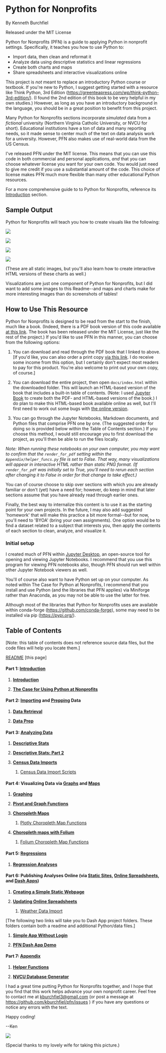 # Python for Nonprofits

By Kenneth Burchfiel

Released under the MIT License

Python for Nonprofits (PFN) is a guide to applying Python in nonprofit settings. Specifically, it teaches you how to use Python to:

* Import data, then clean and reformat it 
* Analyze data using descriptive statistics and linear regressions
* Create both charts and maps
* Share spreadsheets and interactive visualizations online

This project is *not* meant to replace an introductory Python course or textbook. If you're new to Python, I suggest getting started with a resource like Think Python, 3rd Edition (https://greenteapress.com/wp/think-python-3rd-edition/). (I found the 2nd edition of this book to be very helpful in my own studies.) However, as long as you have an introductory background in the language, you should be in a great position to benefit from this project.

Many Python for Nonprofits sections incorporate *simulated* data from a *fictional* university (Northern Virginia Catholic University, or NVCU for short). Educational institutions have a ton of data and many reporting needs, so it made sense to center much of the text on data analysis work for a university. However, PFN also makes use of real-world data from the US Census.

I've released PFN under the MIT license. This means that you can use this code in both commercial and personal applications, *and* that you can choose whatever license you want for your own code. You would just need to give me credit if you use a substantial amount of the code. This choice of license makes PFN much more flexible than many other educational Python resources.

For a more comprehensive guide to to Python for Nonprofits, reference its [Introduction](https://github.com/kburchfiel/pfn/tree/main/Introduction) section.

## Sample Output

Python for Nonprofits will teach you how to create visuals like the following:

![](Mapping/map_screenshots/county_25-29_pop_pct_growth_2011-2021.png)

![](Regressions/Charts/fall_spring_sales_grouped_bar.png)

![](Mapping/map_screenshots/county_pop_pct_growth_2011-2021_tiled.png)

![](Regressions/Charts/hs_bachelors_earnings_hist.png)

(These are all static images, but you'll also learn how to create interactive HTML versions of these charts as well.)

Visualizations are just one component of Python for Nonprofits, but I did want to add some images to this Readme--and maps and charts make for more interesting images than do screenshots of tables!

## How to Use This Resource

Python for Nonprofits is designed to be read from the start to the finish, much like a book. (Indeed, there is a PDF book version of this code available [at this link](https://github.com/kburchfiel/pfn/tree/main/Print_Book/pfn_book.pdf). The book has been released under the MIT License, just like the rest of the project.) If you'd like to use PFN in this manner, you can choose from the following options:

1. You can download and read through the PDF book that I linked to above. [If you'd like, you can also order a print copy [via this link](https://www.lulu.com/shop/kenneth-burchfiel/python-for-nonprofits/paperback/product-yv5m8jz.html). I do receive some income from this option, but I certainly don't expect most readers to pay for this product. You're also welcome to print out your own copy, of course.]

2. You can download the entire project, then open `docs/index.html` within the downloaded folder. This will launch an HTML-based version of the book that includes a built-in table of contents. (Note: I used [Jupyter Book](https://jupyterbook.org/en/stable/intro.html) to create both the PDF- and HTML-based versions of the book.) I do plan to make this HTML-based book available online as well, but I'll first need to work out some bugs with [the online version](https://kburchfiel.github.io/pfn/README.html).

3. You can go through the Jupyter Notebooks, Markdown documents, and Python files that comprise PFN one by one. (The suggested order for doing so is provided below within the Table of Contents section.) If you choose this method, I would still encourage you to first download the project, as you'll then be able to run the files locally.

*Note: When running these notebooks on your own computer, you may want to confirm that the `render_for_pdf` setting within the `Appendix/helper_funcs.py` file is set to False. That way, many visualizations will appear in interactive HTML rather than static PNG format. (If `render_for_pdf` was initially set to True, you'll need to rerun each section after changing it to False in order for that change to take effect.)*

You can of course choose to skip over sections with which you are already familiar or don't (yet) have a need for; however, do keep in mind that later sections assume that you have already read through earlier ones.

Finally, the best way to internalize this content is to use it as the starting point for your own projects. In the future, I may also add suggested 'homework' that will make this practice a bit more formal--but for now, you'll need to 'BYOA' (bring your own assignments). One option would be to find a dataset related to a subject that interests you, then apply the contents of each section to clean, analyze, and visualize it.
### Initial setup

I created much of PFN within [Jupyter Desktop](https://github.com/jupyterlab/jupyterlab-desktop), an open-source tool for opening and viewing Jupyter Notebooks. I recommend that you use this program for viewing PFN notebooks also, though PFN should run well within other Jupyter Notebook viewers as well. 

You'll of course also want to have Python set up on your computer. As noted within The Case for Python at Nonprofits, I recommend that you install and use Python (and the libraries that PFN applies) via Miniforge rather than Anaconda, as you may not be able to use the latter for free. 

Although most of the libraries that Python for Nonprofits uses are available within conda-forge (https://github.com/conda-forge), some may need to be installed via pip (https://pypi.org/). 

## Table of Contents

[Note: this table of contents does not reference source data files, but the code files will help you locate them.]

[README](https://github.com/kburchfiel/pfn/blob/main/README.md) [this page]

#### Part 1: [Introduction](https://github.com/kburchfiel/pfn/tree/main/Introduction)

1. [**Introduction**](https://github.com/kburchfiel/pfn/blob/main/Introduction/introduction.md)

1. [**The Case for Using Python at Nonprofits**](https://github.com/kburchfiel/pfn/blob/main/Introduction/the_case_for_python_at_nonprofits.md)

#### Part 2: [Importing](https://github.com/kburchfiel/pfn/tree/main/Data_Prep) and [Prepping](https://github.com/kburchfiel/pfn/tree/main/Data_Prep) Data

1. [**Data Retrieval**](https://github.com/kburchfiel/pfn/blob/main/Data_Retrieval/data_retrieval.ipynb)

1. [**Data Prep**](https://github.com/kburchfiel/pfn/blob/main/Data_Prep/data_prep.ipynb)

#### Part 3: [Analyzing Data](https://github.com/kburchfiel/pfn/tree/main/Descriptive_Stats)

1. [**Descriptive Stats**](https://github.com/kburchfiel/pfn/blob/main/Descriptive_Stats/descriptive_stats.ipynb)

1. [**Descriptive Stats: Part 2**](https://github.com/kburchfiel/pfn/blob/main/Descriptive_Stats/descriptive_stats_part_2.ipynb)

1. [**Census Data Imports**](https://github.com/kburchfiel/pfn/blob/main/Census_Data_Imports/census_data_imports.ipynb)

    1. [Census Data Import Scripts](https://github.com/kburchfiel/pfn/blob/main/Census_Data_Imports/census_import_scripts.py)

#### Part 4: Visualizing Data via [Graphs](https://github.com/kburchfiel/pfn/blob/main/Descriptive_Stats/descriptive_stats_part_2.ipynb) and [Maps](https://github.com/kburchfiel/pfn/tree/main/Mapping)

1. [**Graphing**](https://github.com/kburchfiel/pfn/blob/main/Graphing/graphing.ipynb)

1. [**Pivot and Graph Functions**](https://github.com/kburchfiel/pfn/blob/main/Graphing/pivot_and_graph_functions.ipynb)

1. [**Choropleth Maps**](https://github.com/kburchfiel/pfn/blob/main/Mapping/choropleth_maps.ipynb)

    1. [Plotly Choropleth Map Functions](https://github.com/kburchfiel/pfn/blob/main/Mapping/plotly_choropleth_map_functions.py)

1. [**Choropleth maps with Folium**](https://github.com/kburchfiel/pfn/blob/main/Mapping/choropleth_maps_with_folium.ipynb)

    1. [Folium Choropleth Map Functions](https://github.com/kburchfiel/pfn/blob/main/Mapping/folium_choropleth_map_functions.py)

#### Part 5: [Regressions](https://github.com/kburchfiel/pfn/tree/main/Regressions)

1. [**Regression Analyses**](https://github.com/kburchfiel/pfn/blob/main/Regressions/regression_analyses.ipynb)

#### Part 6: Publishing Analyses Online (via [Static Sites](https://github.com/kburchfiel/pfn/tree/main/Static_Sites), [Online Spreadsheets](https://github.com/kburchfiel/pfn/tree/main/Updating_Online_Spreadsheets), and [Dash Apps](https://github.com/kburchfiel/pfn/tree/main/Online_Visualizations))

1. [**Creating a Simple Static Webpage**](https://github.com/kburchfiel/pfn/blob/main/Static_Sites/simple_static_site.ipynb)

1. [**Updating Online Spreadsheets**](https://github.com/kburchfiel/pfn/blob/main/Updating_Online_Spreadsheets/updating_online_spreadsheets.ipynb)

    1. [Weather Data Import](https://github.com/kburchfiel/pfn/blob/main/Updating_Online_Spreadsheets/weather_import.py)

[The following two links will take you to Dash App project folders. These folders contain both a readme and additional Python/data files.]

1. [**Simple App Without Login**](https://github.com/kburchfiel/pfn/tree/main/Online_Visualizations/Simple_App_Without_Login) 

1. [**PFN Dash App Demo**](https://github.com/kburchfiel/pfn/tree/main/Online_Visualizations/PFN_Dash_App_Demo)

#### Part 7: [Appendix](https://github.com/kburchfiel/pfn/tree/main/Appendix)

1. [**Helper Functions**](https://github.com/kburchfiel/pfn/blob/main/Appendix/helper_funcs.py)

1. [**NVCU Database Generator**](https://github.com/kburchfiel/pfn/blob/main/Appendix/nvcu_db_gen.ipynb)


I had a great time putting Python for Nonprofits together, and I hope that you find that this work helps advance your own nonprofit career. Feel free to contact me at kburchfiel3@gmail.com (or post a message at https://github.com/kburchfiel/pfn/issues ) if you have any questions or notice any errors with the text.

Happy coding!

--Ken

![](Introduction/kjb3_pfn.jpg)

(Special thanks to my lovely wife for taking this picture.)

